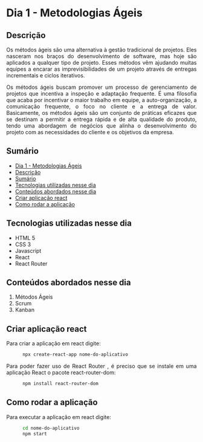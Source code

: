 # Dia 1 - Metodologias Ágeis

## Descrição
<p align="justify">
      Os métodos ágeis são uma alternativa à gestão tradicional de projetos. Eles nasceram nos braços do desenvolvimento de software, mas hoje são aplicados a qualquer tipo de projeto. Esses métodos vêm ajudando muitas equipes a encarar as imprevisibilidades de um projeto através de entregas incrementais e ciclos iterativos.
</p>
<p align="justify">
      Os métodos ágeis buscam promover um processo de gerenciamento de projetos que incentiva a inspeção e adaptação frequente. É uma filosofia que acaba por incentivar o maior trabalho em equipe, a auto-organização, a comunicação frequente, o foco no cliente e a entrega de valor. Basicamente, os métodos ágeis são um conjunto de práticas eficazes que se destinam a permitir a entrega rápida e de alta qualidade do produto, tendo uma abordagem de negócios que alinha o desenvolvimento do projeto com as necessidades do cliente e os objetivos da empresa.
</p>

## Sumário
- [Dia 1 - Metodologias Ágeis](#dia-1---metodologias-ágeis)
- [Descrição](#descrição)
- [Sumário](#sumário)
- [Tecnologias utilizadas nesse dia](#tecnologias-utilizadas-nesse-dia)
- [Conteúdos abordados nesse dia](#conteúdos-abordados-nesse-dia)
- [Criar aplicação react](#criar-aplicação-react)
- [Como rodar a aplicação](#como-rodar-a-aplicação)

## Tecnologias utilizadas nesse dia
- HTML 5
- CSS 3
- Javascript
- React
- React Router

## Conteúdos abordados nesse dia
1. Métodos Ágeis
2. Scrum
3. Kanban

## Criar aplicação react
<p align="justify">
      Para criar a aplicação em react digite:
</p>

```bash
      npx create-react-app nome-do-aplicativo
```
<p align="justify">
      Para poder fazer uso de React Router , é preciso que se instale em uma aplicação React o pacote react-router-dom:
</p>

```bash
      npm install react-router-dom
```

## Como rodar a aplicação
<p align="justify">
      Para executar a aplicação em react digite:
</p>

```bash
      cd nome-do-aplicativo
      npm start
```
